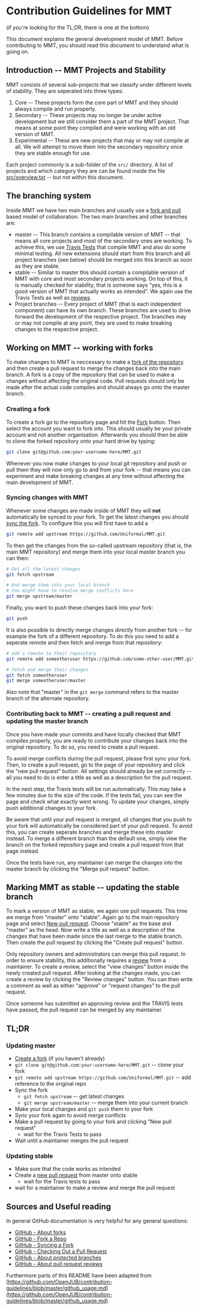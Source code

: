 # Contribution Guidelines for MMT

(if you're looking for the TL;DR, there is one at the bottom)

This document explains the general development model of MMT. Before contributing to MMT, you should read this document to understand what is going on.

## Introduction -- MMT Projects and Stability

MMT consists of several sub-projects that we classify under different levels of stability. They are seperated into three types:

1. Core -- These projects form the core part of MMT and they should always compile and run properly.
2. Secondary -- These projects may no longer be under active development but we still consider them a part of the MMT project. That means at some point they compiled and were working with an old version of MMT.
3. Experimental -- These are new projects that may or may not compile at all. We will attempt to move them into the secondary repository once they are stable enough for use.

Each project commonly is a sub-folder of the ```src/``` directory. A list of projects and which category they are can be found inside the file [src/overview.txt](src/overview.txt) -- but not within this document. 

## The branching system

Inside MMT we have two main branches and usually use a [fork and pull](https://help.github.com/articles/about-collaborative-development-models/) based model of collaboration. The two main branches and other branches are:

- master -- This branch contains a compilable version of MMT -- that means all core projects and most of the secondary ones are working. To achieve this, we use [Travis Tests](https://travis-ci.org/UniFormal/MMT) that compile MMT and also do some minimal testing. All new extensions should start from this branch and all project branches (see below) should be merged into this branch as soon as they are stable.
- stable -- Similar to master this should contain a compilable version of MMT with core and most secondary projects working. On top of this, it is manually checked for stability, that is someone says "yes, this is a good version of MMT that actually works as intended". We again use the Travis Tests as well as [reviews](https://help.github.com/articles/about-pull-request-reviews/).
- Project branches -- Every project of MMT (that is each independent component) can have its own branch. These branches are used to drive forward the development of the respective project. The branches may or may not compile at any point, they are used to make breaking changes to the respective project.

## Working on MMT -- working with forks

To make changes to MMT is neccessary to make a [fork of the repository](https://help.github.com/articles/about-forks/) and then create a pull request to merge the changes back into the main branch. A fork is a copy of the repository that can be used to make a changes without affecting the original code. Pull requests should only be made after the actual code compiles and should always go onto the master branch.

### Creating a fork

To create a fork go to the repository page and hit the [Fork](https://github.com/Uniformal/MMT/fork) button. Then select the account you want to fork into. This should usually be your private account and not another organisation. Afterwards you should then be able to clone the forked repository onto your hard drive by typing:

```bash
git clone git@github.com:your-username-here/MMT.git
```

Whenever you now make changes to your local git repository and push or pull them they will now only go to and from your fork -- that means you can experiment and make breaking changes at any time without affecting the main development of MMT.

### Syncing changes with MMT

Whenever some changes are made inside of MMT they will **not** automatically be synced to your fork. To get the latest changes you should [sync the fork](https://help.github.com/articles/syncing-a-fork). To configure this you will first have to add a

```bash
git remote add upstream https://github.com/Uniformal/MMT.git
```

To then get the changes from the so-called upstream repository (that is, the main MMT repository) and merge them into your local master branch you can then:

```bash
# Get all the latest changes
git fetch upstream

# And merge them into your local branch
# You might have to resolve merge conflicts here
git merge upstream/master
```

Finally, you want to push these changes back into your fork:
```bash
git push
```

It is also possible to directly merge changes directly from another fork -- for example the fork of a different repository. To do this you need to add a seperate remote and then fetch and merge from that repository:

```bash
# add a remote to their repository
git remote add someotheruser https://github.com/some-other-user/MMT.git

# fetch and merge their changes
git fetch someotheruser
git merge someotheruser/master
```

Also note that "master" in the ```git merge``` command refers to the master branch of the alternate repository.

### Contributing back to MMT -- creating a pull request and updating the master branch
Once you have made your commits and have locally checked that MMT compiles properly, you are ready to contribute your changes back into the original repository. To do so, you need to create a pull request.

To avoid merge conflicts during the pull request, please first sync your fork. Then, to create a pull request, go to the page of your repository and click the "new pull request" button. All settings should already be set correctly -- all you need to do is enter a title as well as a description for the pull request.

In the next step, the Travis tests will be run automatically. This may take a few minutes due to the size of the code. If the tests fail, you can see the page and check what exactly went wrong. To update your changes, simply push additional changes to your fork.

Be aware that until your pull request is merged, all changes that you push to your fork will automatically be considered part of your pull request. To avoid this, you can create seperate branches and merge these into master instead. To merge a different branch than the default one, simply view the branch on the forked repository page and create a pull request from that page instead.

Once the tests have run, any maintainer can merge the changes into the master branch by clicking the "Merge pull request" button.

## Marking MMT as stable -- updating the stable branch

To mark a version of MMT as stable, we again use pull requests. This time we merge from "master" onto "stable". Again go to the main repository page and select [New pull request](https://github.com/UniFormal/MMT/compare/stable...master). Choose "stable" as the base and "master" as the head. Now write a title as well as a description of the changes that have been made since the last merge to the stable branch. Then create the pull request by clicking the "Create pull request" button.

Only repository owners and administrators can merge this pull request. In order to ensure stability, this additionally requires a [review](https://help.github.com/articles/about-pull-request-reviews/) from a maintainer. To create a review, select the "view changes" button inside the newly created pull request. After looking at the changes made, you can create a review by clicking the "Review changes" button. You can then write a comment as well as either "approve" or "request changes" to the pull request.

Once someone has submitted an approving review and the TRAVIS tests have passed, the pull request can be merged by any maintainer.

## TL;DR

### Updating master
* [Create a fork](https://github.com/Uniformal/MMT/fork) (if you haven't already)
 * ```git clone git@github.com:your-username-here/MMT.git``` -- clone your fork
 * ```git remote add upstream https://github.com/Uniformal/MMT.git``` -- add reference to the original repo
* Sync the fork
  * ```git fetch upstream``` -- get latest changes
  * ```git merge upstream/master``` -- merge them into your current branch
* Make your local changes and ```git push``` them to your fork
* Sync your fork again to avoid merge conflicts
* Make a pull request by going to your fork and clicking "New pull request"
  * wait for the Travis Tests to pass
* Wait until a maintainer merges the pull request

### Updating stable
* Make sure that the code works as intended
* Create a [new pull request](https://github.com/UniFormal/MMT/compare/stable...master) from master onto stable
  * wait for the Travis tests to pass
* wait for a maintainer to make a review and merge the pull request

## Sources and Useful reading

In general GitHub documentation is very helpful for any general questions:

* [GitHub - About forks](https://help.github.com/articles/about-forks/)
* [GitHub - Fork a Repo](https://help.github.com/articles/fork-a-repo)
* [GitHub - Syncing a Fork](https://help.github.com/articles/syncing-a-fork)
* [GitHub - Checking Out a Pull Request](https://help.github.com/articles/checking-out-pull-requests-locally)
* [GitHub - About protected branches](https://help.github.com/articles/about-protected-branches/)
* [GitHub - About pull request reviews](https://help.github.com/articles/about-pull-request-reviews/)

Furthermore parts of this README have been adapted from [https://github.com/OpenJUB/contribution-guidelines/blob/master/github_usage.md](https://github.com/OpenJUB/contribution-guidelines/blob/master/github_usage.md)

